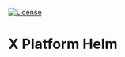 [![License](https://img.shields.io/badge/License-Apache%202.0-blue.svg)](https://opensource.org/licenses/Apache-2.0)

<!-- omit in toc -->
# X Platform Helm

